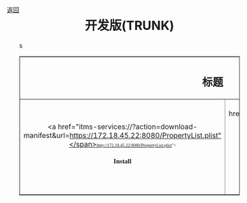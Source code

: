 
<span style="font-size:12px"><!DOCTYPE html PUBLIC "-//W3C//DTD HTML 4.01//EN" "http://www.w3.org/TR/html4/strict.dtd">
    <html>
        <head>
            <meta http-equiv="Content-Type" content="text/html; charset=utf-8">
                <meta http-equiv="Content-Style-Type" content="text/css">
                    <title>测试包安装</title>
        </head>
        <body>
            <br>
            <div style="position:absolute;left:200px" width=400><a href="../index.html">返回</a></div>
            <h1 align="center">开发版(TRUNK)</h1>
            <table align="center" border=1 width=400>
                <tr height=60>
                    <th colspan=2><h2>标题</h2></th>
                </tr>s
                <tr height=60 align="center">
                <td width=200><a href="itms-services://?action=download-manifest&url=https://172.18.45.22:8080/PropertyList.plist"</span><span style="font-size:10px"><span style="font-family:FangSong_GB2312">http://172.18.45.22:8080/PropertyList.plist</span><span style="font-family:FangSong_GB2312">"><h2>Install</h2></a></td></span></span><span style="font-size:12px">
                    <td width=200><a href="http://172.18.45.22:8080/qfxtaoguwang.ipa"</span><pre name="code" class="html" style="color:rgb(34,34,34); line-height:22px">http://172.18.45.22:8080/qfxtaoguwang.ipa</pre>"><h2>Download</h2></a></td></tr>
            </table><br>
        </body>
        </html>
